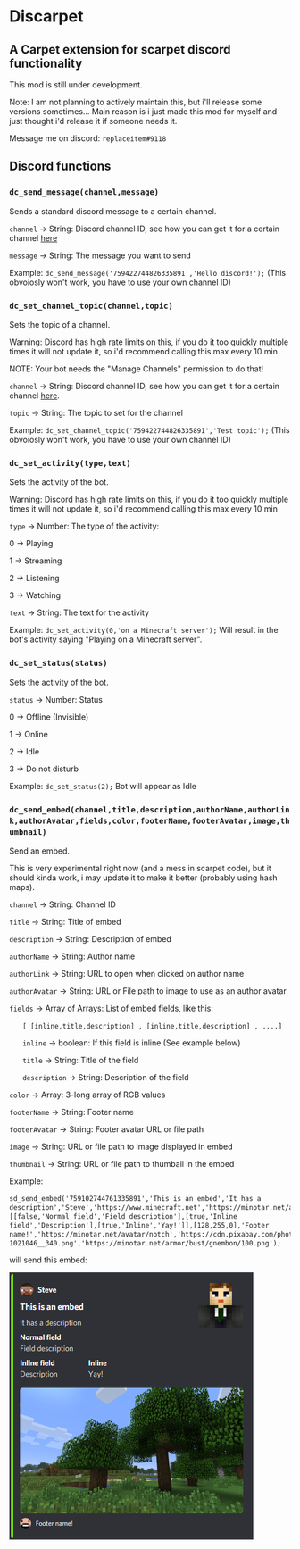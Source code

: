 # Discarpet
## A Carpet extension for scarpet discord functionality

This mod is still under development.



Note: I am not planning to actively maintain this, but i'll release some versions sometimes...
Main reason is i just made this mod for myself and just thought i'd release it if someone needs it.





Message me on discord: `replaceitem#9118`





## Discord functions



### `dc_send_message(channel,message)`

Sends a standard discord message to a certain channel.

`channel` -> String: Discord channel ID, see how you can get it for a certain channel [here](https://support.discord.com/hc/en-us/articles/206346498-Where-can-I-find-my-User-Server-Message-ID-)

`message` -> String: The message you want to send

Example: `dc_send_message('759422744826335891','Hello discord!');` (This obvoiosly won't work, you have to use your own channel ID)



### `dc_set_channel_topic(channel,topic)`

Sets the topic of a channel.

Warning: Discord has high rate limits on this, if you do it too quickly multiple times it will not update it, so i'd recommend calling this max every 10 min

NOTE: Your bot needs the "Manage Channels" permission to do that!

`channel` -> String: Discord channel ID, see how you can get it for a certain channel [here](https://support.discord.com/hc/en-us/articles/206346498-Where-can-I-find-my-User-Server-Message-ID-).

`topic` -> String: The topic to set for the channel

Example: `dc_set_channel_topic('759422744826335891','Test topic');` (This obvoiosly won't work, you have to use your own channel ID)



### `dc_set_activity(type,text)`

Sets the activity of the bot.

Warning: Discord has high rate limits on this, if you do it too quickly multiple times it will not update it, so i'd recommend calling this max every 10 min


`type` -> Number: The type of the activity:

  0 -> Playing
  
  1 -> Streaming
  
  2 -> Listening
  
  3 -> Watching
  
  
`text` -> String: The text for the activity

Example: `dc_set_activity(0,'on a Minecraft server');` Will result in the bot's activity saying "Playing on a Minecraft server".



### `dc_set_status(status)`

Sets the activity of the bot.


`status` -> Number: Status

  0 -> Offline (Invisible)
  
  1 -> Online
  
  2 -> Idle
  
  3 -> Do not disturb


Example: `dc_set_status(2);` Bot will appear as Idle



### `dc_send_embed(channel,title,description,authorName,authorLink,authorAvatar,fields,color,footerName,footerAvatar,image,thumbnail)`

Send an embed.

This is very experimental right now (and a mess in scarpet code), but it should kinda work, i may update it to make it better (probably using hash maps).


  `channel` -> String: Channel ID

  `title` -> String: Title of embed

  `description` -> String: Description of embed

  `authorName` -> String: Author name

  `authorLink` -> String: URL to open when clicked on author name

  `authorAvatar` -> String: URL or File path to image to use as an author avatar

  `fields` -> Array of Arrays: List of embed fields, like this:
      
&nbsp;&nbsp;&nbsp;&nbsp;&nbsp;&nbsp;`[ [inline,title,description] , [inline,title,description] , ....]`

&nbsp;&nbsp;&nbsp;&nbsp;&nbsp;&nbsp;`inline` -> boolean: If this field is inline (See example below)
      
&nbsp;&nbsp;&nbsp;&nbsp;&nbsp;&nbsp;`title` -> String: Title of the field
      
&nbsp;&nbsp;&nbsp;&nbsp;&nbsp;&nbsp;`description` -> String: Description of the field
      
  `color` -> Array: 3-long array of RGB values

  `footerName` -> String: Footer name
  
  `footerAvatar` -> String: Footer avatar URL or file path
  
  `image` -> String: URL or file path to image displayed in embed
  
  `thumbnail` -> String: URL or file path to thumbail in the embed


Example:

```
sd_send_embed('759102744761335891','This is an embed','It has a description','Steve','https://www.minecraft.net','https://minotar.net/avatar/steve',[[false,'Normal field','Field description'],[true,'Inline field','Description'],[true,'Inline','Yay!']],[128,255,0],'Footer name!','https://minotar.net/avatar/notch','https://cdn.pixabay.com/photo/2015/11/03/15/58/minecraft-1021046__340.png','https://minotar.net/armor/bust/gnembon/100.png');
```

will send this embed:

![Example embed](/embed.png)
